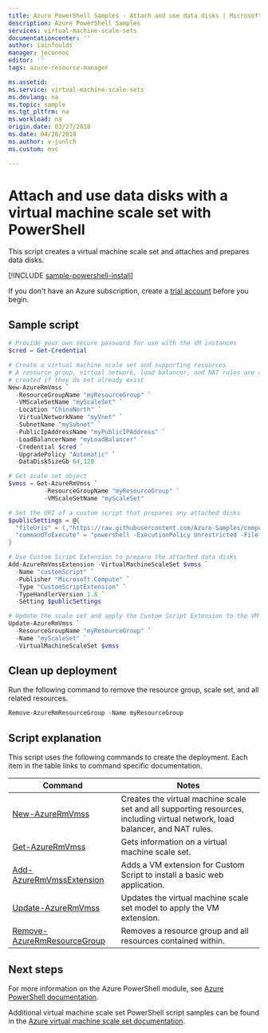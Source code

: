 ```yaml
---
title: Azure PowerShell Samples - Attach and use data disks | Microsoft Docs
description: Azure PowerShell Samples
services: virtual-machine-scale-sets
documentationcenter: ''
author: iainfoulds
manager: jeconnoc
editor: ''
tags: azure-resource-manager

ms.assetid:
ms.service: virtual-machine-scale-sets
ms.devlang: na
ms.topic: sample
ms.tgt_pltfrm: na
ms.workload: na
origin.date: 03/27/2018
ms.date: 04/28/2018
ms.author: v-junlch
ms.custom: mvc

---
```


# Attach and use data disks with a virtual machine scale set with PowerShell
This script creates a virtual machine scale set and attaches and prepares data disks.

[!INCLUDE [sample-powershell-install](../../../includes/sample-powershell-install-no-ssh.md)]

If you don't have an Azure subscription, create a [trial account](https://www.azure.cn/pricing/1rmb-trial) before you begin.

## Sample script
```powershell
# Provide your own secure password for use with the VM instances
$cred = Get-Credential

# Create a virtual machine scale set and supporting resources
# A resource group, virtual network, load balancer, and NAT rules are automatically
# created if they do not already exist
New-AzureRmVmss `
  -ResourceGroupName "myResourceGroup" `
  -VMScaleSetName "myScaleSet" `
  -Location "ChinaNorth" `
  -VirtualNetworkName "myVnet" `
  -SubnetName "mySubnet" `
  -PublicIpAddressName "myPublicIPAddress" `
  -LoadBalancerName "myLoadBalancer" `
  -Credential $cred `
  -UpgradePolicy "Automatic" `
  -DataDiskSizeGb 64,128

# Get scale set object
$vmss = Get-AzureRmVmss `
          -ResourceGroupName "myResourceGroup" `
          -VMScaleSetName "myScaleSet"

# Set the URI of a custom script that prepares any attached disks
$publicSettings = @{
  "fileUris" = (,"https://raw.githubusercontent.com/Azure-Samples/compute-automation-configurations/master/prepare_vm_disks.ps1");
  "commandToExecute" = "powershell -ExecutionPolicy Unrestricted -File prepare_vm_disks.ps1"
}

# Use Custom Script Extension to prepare the attached data disks
Add-AzureRmVmssExtension -VirtualMachineScaleSet $vmss `
  -Name "customScript" `
  -Publisher "Microsoft.Compute" `
  -Type "CustomScriptExtension" `
  -TypeHandlerVersion 1.8 `
  -Setting $publicSettings

# Update the scale set and apply the Custom Script Extension to the VM instances
Update-AzureRmVmss `
  -ResourceGroupName "myResourceGroup" `
  -Name "myScaleSet" `
  -VirtualMachineScaleSet $vmss
```

## Clean up deployment
Run the following command to remove the resource group, scale set, and all related resources.

```powershell
Remove-AzureRmResourceGroup -Name myResourceGroup
```

## Script explanation
This script uses the following commands to create the deployment. Each item in the table links to command specific documentation.

| Command | Notes |
|---|---|
| [New-AzureRmVmss](https://docs.microsoft.com/powershell/module/azurerm.compute/new-azurermvmss) | Creates the virtual machine scale set and all supporting resources, including virtual network, load balancer, and NAT rules. |
| [Get-AzureRmVmss](https://docs.microsoft.com/powershell/module/azurerm.compute/get-azurermvmss) | Gets information on a virtual machine scale set. |
| [Add-AzureRmVmssExtension](https://docs.microsoft.com/powershell/module/azurerm.compute/add-azurermvmssextension) | Adds a VM extension for Custom Script to install a basic web application. |
| [Update-AzureRmVmss](https://docs.microsoft.com/powershell/module/azurerm.compute/update-azurermvmss) | Updates the virtual machine scale set model to apply the VM extension. |
| [Remove-AzureRmResourceGroup](https://docs.microsoft.com/powershell/module/azurerm.resources/remove-azurermresourcegroup) | Removes a resource group and all resources contained within. |

## Next steps
For more information on the Azure PowerShell module, see [Azure PowerShell documentation](https://docs.microsoft.com/powershell/azure/overview).

Additional virtual machine scale set PowerShell script samples can be found in the [Azure virtual machine scale set documentation](../powershell-samples.md).

